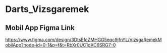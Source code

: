 # Darts_Vizsgaremek

## Mobil App Figma Link
https://www.figma.com/design/3DtsEfcZMHGG5eqc9jfnYL/VizsgaRemekMobilApp?node-id=0-1&p=f&t=RbXr0UC1dXC6SRG7-0
